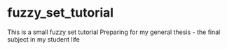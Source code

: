 # fuzzy_set_tutorial

This is a small fuzzy set tutorial 
Preparing for my general thesis - the final subject in my student life 
